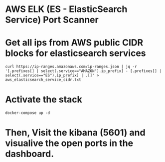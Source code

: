 # AWS ELK (ES - ElasticSearch Service) Port Scanner 

# Get all ips from AWS public CIDR blocks for elasticsearch services
`
curl https://ip-ranges.amazonaws.com/ip-ranges.json | jq -r '[.prefixes[] | select(.service=="AMAZON").ip_prefix] - [.prefixes[] | select(.service=="ES").ip_prefix] | .[]' > aws_elasticsearch_service_cidr.txt
`

# Activate the stack
`
docker-compose up -d
`

# Then, Visit the kibana (5601) and visualive the open ports in the dashboard.

